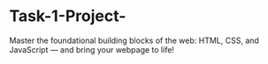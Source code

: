# Task-1-Project-
Master the foundational building blocks of the web: HTML, CSS, and JavaScript — and bring your webpage to life!
